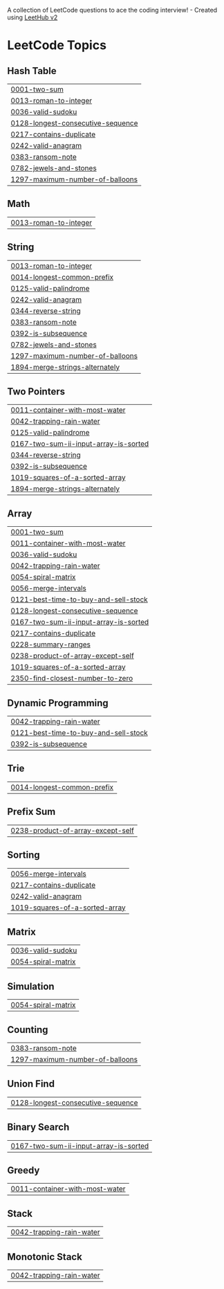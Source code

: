 A collection of LeetCode questions to ace the coding interview! - Created using [LeetHub v2](https://github.com/arunbhardwaj/LeetHub-2.0)
<!---LeetCode Topics Start-->
# LeetCode Topics
## Hash Table
|  |
| ------- |
| [0001-two-sum](https://github.com/avikumar0/Leetcode/tree/master/0001-two-sum) |
| [0013-roman-to-integer](https://github.com/avikumar0/Leetcode/tree/master/0013-roman-to-integer) |
| [0036-valid-sudoku](https://github.com/avikumar0/Leetcode/tree/master/0036-valid-sudoku) |
| [0128-longest-consecutive-sequence](https://github.com/avikumar0/Leetcode/tree/master/0128-longest-consecutive-sequence) |
| [0217-contains-duplicate](https://github.com/avikumar0/Leetcode/tree/master/0217-contains-duplicate) |
| [0242-valid-anagram](https://github.com/avikumar0/Leetcode/tree/master/0242-valid-anagram) |
| [0383-ransom-note](https://github.com/avikumar0/Leetcode/tree/master/0383-ransom-note) |
| [0782-jewels-and-stones](https://github.com/avikumar0/Leetcode/tree/master/0782-jewels-and-stones) |
| [1297-maximum-number-of-balloons](https://github.com/avikumar0/Leetcode/tree/master/1297-maximum-number-of-balloons) |
## Math
|  |
| ------- |
| [0013-roman-to-integer](https://github.com/avikumar0/Leetcode/tree/master/0013-roman-to-integer) |
## String
|  |
| ------- |
| [0013-roman-to-integer](https://github.com/avikumar0/Leetcode/tree/master/0013-roman-to-integer) |
| [0014-longest-common-prefix](https://github.com/avikumar0/Leetcode/tree/master/0014-longest-common-prefix) |
| [0125-valid-palindrome](https://github.com/avikumar0/Leetcode/tree/master/0125-valid-palindrome) |
| [0242-valid-anagram](https://github.com/avikumar0/Leetcode/tree/master/0242-valid-anagram) |
| [0344-reverse-string](https://github.com/avikumar0/Leetcode/tree/master/0344-reverse-string) |
| [0383-ransom-note](https://github.com/avikumar0/Leetcode/tree/master/0383-ransom-note) |
| [0392-is-subsequence](https://github.com/avikumar0/Leetcode/tree/master/0392-is-subsequence) |
| [0782-jewels-and-stones](https://github.com/avikumar0/Leetcode/tree/master/0782-jewels-and-stones) |
| [1297-maximum-number-of-balloons](https://github.com/avikumar0/Leetcode/tree/master/1297-maximum-number-of-balloons) |
| [1894-merge-strings-alternately](https://github.com/avikumar0/Leetcode/tree/master/1894-merge-strings-alternately) |
## Two Pointers
|  |
| ------- |
| [0011-container-with-most-water](https://github.com/avikumar0/Leetcode/tree/master/0011-container-with-most-water) |
| [0042-trapping-rain-water](https://github.com/avikumar0/Leetcode/tree/master/0042-trapping-rain-water) |
| [0125-valid-palindrome](https://github.com/avikumar0/Leetcode/tree/master/0125-valid-palindrome) |
| [0167-two-sum-ii-input-array-is-sorted](https://github.com/avikumar0/Leetcode/tree/master/0167-two-sum-ii-input-array-is-sorted) |
| [0344-reverse-string](https://github.com/avikumar0/Leetcode/tree/master/0344-reverse-string) |
| [0392-is-subsequence](https://github.com/avikumar0/Leetcode/tree/master/0392-is-subsequence) |
| [1019-squares-of-a-sorted-array](https://github.com/avikumar0/Leetcode/tree/master/1019-squares-of-a-sorted-array) |
| [1894-merge-strings-alternately](https://github.com/avikumar0/Leetcode/tree/master/1894-merge-strings-alternately) |
## Array
|  |
| ------- |
| [0001-two-sum](https://github.com/avikumar0/Leetcode/tree/master/0001-two-sum) |
| [0011-container-with-most-water](https://github.com/avikumar0/Leetcode/tree/master/0011-container-with-most-water) |
| [0036-valid-sudoku](https://github.com/avikumar0/Leetcode/tree/master/0036-valid-sudoku) |
| [0042-trapping-rain-water](https://github.com/avikumar0/Leetcode/tree/master/0042-trapping-rain-water) |
| [0054-spiral-matrix](https://github.com/avikumar0/Leetcode/tree/master/0054-spiral-matrix) |
| [0056-merge-intervals](https://github.com/avikumar0/Leetcode/tree/master/0056-merge-intervals) |
| [0121-best-time-to-buy-and-sell-stock](https://github.com/avikumar0/Leetcode/tree/master/0121-best-time-to-buy-and-sell-stock) |
| [0128-longest-consecutive-sequence](https://github.com/avikumar0/Leetcode/tree/master/0128-longest-consecutive-sequence) |
| [0167-two-sum-ii-input-array-is-sorted](https://github.com/avikumar0/Leetcode/tree/master/0167-two-sum-ii-input-array-is-sorted) |
| [0217-contains-duplicate](https://github.com/avikumar0/Leetcode/tree/master/0217-contains-duplicate) |
| [0228-summary-ranges](https://github.com/avikumar0/Leetcode/tree/master/0228-summary-ranges) |
| [0238-product-of-array-except-self](https://github.com/avikumar0/Leetcode/tree/master/0238-product-of-array-except-self) |
| [1019-squares-of-a-sorted-array](https://github.com/avikumar0/Leetcode/tree/master/1019-squares-of-a-sorted-array) |
| [2350-find-closest-number-to-zero](https://github.com/avikumar0/Leetcode/tree/master/2350-find-closest-number-to-zero) |
## Dynamic Programming
|  |
| ------- |
| [0042-trapping-rain-water](https://github.com/avikumar0/Leetcode/tree/master/0042-trapping-rain-water) |
| [0121-best-time-to-buy-and-sell-stock](https://github.com/avikumar0/Leetcode/tree/master/0121-best-time-to-buy-and-sell-stock) |
| [0392-is-subsequence](https://github.com/avikumar0/Leetcode/tree/master/0392-is-subsequence) |
## Trie
|  |
| ------- |
| [0014-longest-common-prefix](https://github.com/avikumar0/Leetcode/tree/master/0014-longest-common-prefix) |
## Prefix Sum
|  |
| ------- |
| [0238-product-of-array-except-self](https://github.com/avikumar0/Leetcode/tree/master/0238-product-of-array-except-self) |
## Sorting
|  |
| ------- |
| [0056-merge-intervals](https://github.com/avikumar0/Leetcode/tree/master/0056-merge-intervals) |
| [0217-contains-duplicate](https://github.com/avikumar0/Leetcode/tree/master/0217-contains-duplicate) |
| [0242-valid-anagram](https://github.com/avikumar0/Leetcode/tree/master/0242-valid-anagram) |
| [1019-squares-of-a-sorted-array](https://github.com/avikumar0/Leetcode/tree/master/1019-squares-of-a-sorted-array) |
## Matrix
|  |
| ------- |
| [0036-valid-sudoku](https://github.com/avikumar0/Leetcode/tree/master/0036-valid-sudoku) |
| [0054-spiral-matrix](https://github.com/avikumar0/Leetcode/tree/master/0054-spiral-matrix) |
## Simulation
|  |
| ------- |
| [0054-spiral-matrix](https://github.com/avikumar0/Leetcode/tree/master/0054-spiral-matrix) |
## Counting
|  |
| ------- |
| [0383-ransom-note](https://github.com/avikumar0/Leetcode/tree/master/0383-ransom-note) |
| [1297-maximum-number-of-balloons](https://github.com/avikumar0/Leetcode/tree/master/1297-maximum-number-of-balloons) |
## Union Find
|  |
| ------- |
| [0128-longest-consecutive-sequence](https://github.com/avikumar0/Leetcode/tree/master/0128-longest-consecutive-sequence) |
## Binary Search
|  |
| ------- |
| [0167-two-sum-ii-input-array-is-sorted](https://github.com/avikumar0/Leetcode/tree/master/0167-two-sum-ii-input-array-is-sorted) |
## Greedy
|  |
| ------- |
| [0011-container-with-most-water](https://github.com/avikumar0/Leetcode/tree/master/0011-container-with-most-water) |
## Stack
|  |
| ------- |
| [0042-trapping-rain-water](https://github.com/avikumar0/Leetcode/tree/master/0042-trapping-rain-water) |
## Monotonic Stack
|  |
| ------- |
| [0042-trapping-rain-water](https://github.com/avikumar0/Leetcode/tree/master/0042-trapping-rain-water) |
<!---LeetCode Topics End-->